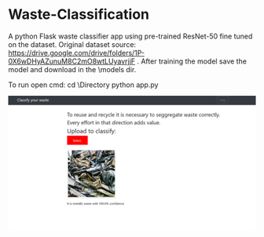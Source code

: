 # Waste-Classification


A python Flask waste classifier app using pre-trained ResNet-50 fine tuned on the dataset. 
Original dataset source: https://drive.google.com/drive/folders/1P-0X6wDHyAZunuM8C2mO8wtLUyavrjjF .
After training the model save the model  and download in the \models dir.

To run open cmd: 
cd \Directory
python app.py  

![](/sample.png)
